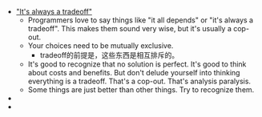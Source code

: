 - ["It's always a tradeoff"](https://bvisness.me/tradeoffs/)
	- Programmers love to say things like "it all depends" or "it's always a tradeoff". This makes them sound very wise, but it's usually a cop-out.
	- Your choices need to be mutually exclusive.
		- tradeoff的前提是，这些东西是相互排斥的。
	- It's good to recognize that no solution is perfect. It's good to think about costs and benefits. But don't delude yourself into thinking everything is a tradeoff. That's a cop-out. That's analysis paralysis.
	- Some things are just better than other things. Try to recognize them.
-
-